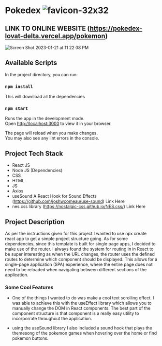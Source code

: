 # Pokedex ![favicon-32x32](https://user-images.githubusercontent.com/86436938/213903415-b4c46084-eba4-4b23-93c3-05d86805e46f.png)

## LINK TO ONLINE WEBSITE (https://pokedex-lovat-delta.vercel.app/pokemon)

![Screen Shot 2023-01-21 at 11 22 08 PM](https://user-images.githubusercontent.com/86436938/213903457-8f190731-dd07-49ad-bcfc-64d565b4f660.png)


## Available Scripts

In the project directory, you can run:

### `npm install`

This will download all the dependencies

### `npm start`

Runs the app in the development mode.\
Open [http://localhost:3000](http://localhost:3000) to view it in your browser.

The page will reload when you make changes.\
You may also see any lint errors in the console.


## Project Tech Stack
- React JS
- Node JS (Dependencies)
- CSS
- HTML
- JS
- Axios
- useSound A React Hook for Sound Effects (https://github.com/joshwcomeau/use-sound) Link Here
- nes.css library (https://nostalgic-css.github.io/NES.css/) Link Here

## Project Description
As per the instructions given for this project I wanted to use npx create react app to get a simple project structure going. As for some dependencies, since this template is built for single page apps, I decided to make use of the router. I always found the system for routing in in React to be super interesting as when the URL changes, the router uses the defined routes to determine which component should be displayed. This allows for a single-page application (SPA) experience, where the entire page does not need to be reloaded when navigating between different sections of the application. 

### Some Cool Features
- One of the things I wanted to do was make a cool text scrolling effect. I was able to achieve this with the useEffect library which allows you to manually change the DOM in React components. The best part of the component structure is that component is a really easy utility to incorporrate throughout the application.

- using the useSound  library I also included a sound hook that plays the themesong of the pokemon games when hovering over the home or find pokemon buttons. 

